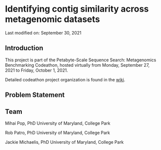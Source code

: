 
# Identifying contig similarity across metagenomic datasets
Last modified on: September 30, 2021

## Introduction

This project is part of the Petabyte-Scale Sequence Search: Metagenomics Benchmarking Codeathon, hosted virtually from Monday, September 27, 2021 to Friday, October 1, 2021. 

Detailed codeathon project organization is found in the [wiki](https://github.com/NCBI-Codeathons/psss-team2/wiki).

## Problem Statement

## Team

Mihai Pop, PhD 
University of Maryland, College Park

Rob Patro, PhD
University of Maryland, College Park

Jackie Michaelis, PhD 
University of Maryland, College Park
